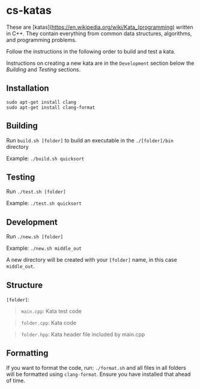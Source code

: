 # cs-katas

These are [katas](https://en.wikipedia.org/wiki/Kata_(programming) written in
C++. They contain everything from common data structures, algorithms, and
programming problems.

Follow the instructions in the following order to build and test a kata.

Instructions on creating a new kata are in the `Development` section below the
_Building_ and _Testing_ sections.

## Installation
```
sudo apt-get install clang
sudo apt-get install clang-format
```

## Building
Run `build.sh [folder]` to build an executable in the `./[folder]/bin` directory

Example: `./build.sh quicksort`

## Testing
Run `./test.sh [folder]`  

Example: `./test.sh quicksort`

## Development

Run `./new.sh [folder]`

Example: `./new.sh middle_out`

A new directory will be created with your `[folder]` name, in this case
`middle_out`.

## Structure
`[folder]`:
  >`main.cpp`: Kata test code

  >`folder.cpp`: Kata code

  >`folder.hpp`: Kata header file included by main.cpp


## Formatting
If you want to format the code, run: `./format.sh` and all files in all folders
will be formatted using `clang-format`. Ensure you have installed that ahead
of time.
